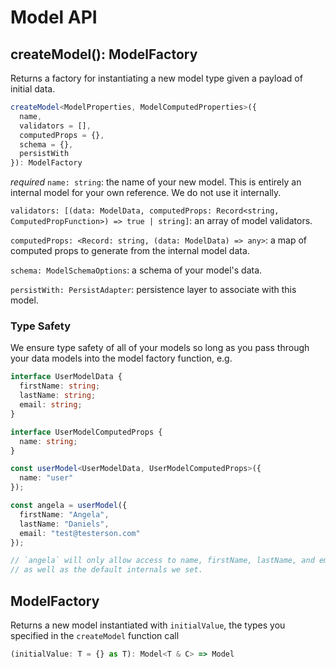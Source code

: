 # Model API

## createModel(): ModelFactory

Returns a factory for instantiating a new model type given a payload of initial data.

```ts
createModel<ModelProperties, ModelComputedProperties>({
  name,
  validators = [],
  computedProps = {},
  schema = {},
  persistWith
}): ModelFactory
```

*required* `name: string`: the name of your new model. This is entirely an internal model for your own reference. We do not use it internally.

`validators: [(data: ModelData, computedProps: Record<string, ComputedPropFunction>) => true | string]`: an array of model validators.

`computedProps: <Record: string, (data: ModelData) => any>`: a map of computed props to generate from the internal model data.

`schema: ModelSchemaOptions`: a schema of your model's data.

`persistWith: PersistAdapter`: persistence layer to associate with this model.

### Type Safety

We ensure type safety of all of your models so long as you pass through your data models into the model factory function, e.g.

```ts
interface UserModelData {
  firstName: string;
  lastName: string;
  email: string;
}

interface UserModelComputedProps {
  name: string;
}

const userModel<UserModelData, UserModelComputedProps>({
  name: "user"
});

const angela = userModel({
  firstName: "Angela",
  lastName: "Daniels",
  email: "test@testerson.com"
});

// `angela` will only allow access to name, firstName, lastName, and email,
// as well as the default internals we set.
```

## ModelFactory

Returns a new model instantiated with `initialValue`, the types you specified in the `createModel` function call

```ts
(initialValue: T = {} as T): Model<T & C> => Model
```
